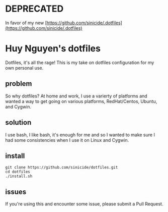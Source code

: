 # DEPRECATED
In favor of my new [https://github.com/sinicide/.dotfiles](https://github.com/sinicide/.dotfiles)

# Huy Nguyen's dotfiles
Dotfiles, it's all the rage! This is my take on dotfiles configuration for my own personal use.

## problem
So why dotfiles? At home and work, I use a varierty of platforms and wanted a way to get going on various platforms, RedHat/Centos, Ubuntu, and Cygwin.

## solution
I use bash, I like bash, it's enough for me and so I wanted to make sure I had some consistencies when I use it on Linux and Cygwin.

## install
```
git clone https://github.com/sinicide/dotfiles.git
cd dotfiles
./install.sh
```

## issues
If you're using this and encounter some issue, please submit a Pull Request.
